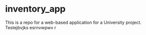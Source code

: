# inventory_app
This is a repo for a web-based application for a University project.
Testejbvjks esrnvwpwv r

